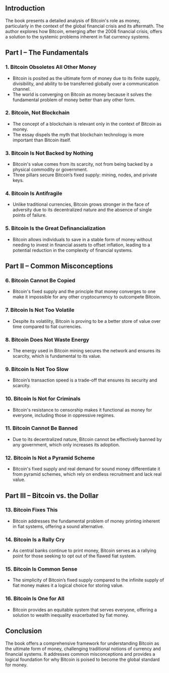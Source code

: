 ## Introduction
The book presents a detailed analysis of Bitcoin's role as money, particularly in the context of the global financial crisis and its aftermath. The author explores how Bitcoin, emerging after the 2008 financial crisis, offers a solution to the systemic problems inherent in fiat currency systems.

## Part I – The Fundamentals

### 1. Bitcoin Obsoletes All Other Money
- Bitcoin is posited as the ultimate form of money due to its finite supply, divisibility, and ability to be transferred globally over a communication channel.
- The world is converging on Bitcoin as money because it solves the fundamental problem of money better than any other form.

### 2. Bitcoin, Not Blockchain
- The concept of a blockchain is relevant only in the context of Bitcoin as money.
- The essay dispels the myth that blockchain technology is more important than Bitcoin itself.

### 3. Bitcoin Is Not Backed by Nothing
- Bitcoin's value comes from its scarcity, not from being backed by a physical commodity or government.
- Three pillars secure Bitcoin’s fixed supply: mining, nodes, and private keys.

### 4. Bitcoin Is Antifragile
- Unlike traditional currencies, Bitcoin grows stronger in the face of adversity due to its decentralized nature and the absence of single points of failure.

### 5. Bitcoin Is the Great Definancialization
- Bitcoin allows individuals to save in a stable form of money without needing to invest in financial assets to offset inflation, leading to a potential reduction in the complexity of financial systems.

## Part II – Common Misconceptions

### 6. Bitcoin Cannot Be Copied
- Bitcoin's fixed supply and the principle that money converges to one make it impossible for any other cryptocurrency to outcompete Bitcoin.

### 7. Bitcoin Is Not Too Volatile
- Despite its volatility, Bitcoin is proving to be a better store of value over time compared to fiat currencies.

### 8. Bitcoin Does Not Waste Energy
- The energy used in Bitcoin mining secures the network and ensures its scarcity, which is fundamental to its value.

### 9. Bitcoin Is Not Too Slow
- Bitcoin’s transaction speed is a trade-off that ensures its security and scarcity.

### 10. Bitcoin Is Not for Criminals
- Bitcoin's resistance to censorship makes it functional as money for everyone, including those in oppressive regimes.

### 11. Bitcoin Cannot Be Banned
- Due to its decentralized nature, Bitcoin cannot be effectively banned by any government, which only increases its adoption.

### 12. Bitcoin Is Not a Pyramid Scheme
- Bitcoin's fixed supply and real demand for sound money differentiate it from pyramid schemes, which rely on endless recruitment and lack real value.

## Part III – Bitcoin vs. the Dollar

### 13. Bitcoin Fixes This
- Bitcoin addresses the fundamental problem of money printing inherent in fiat systems, offering a sound alternative.

### 14. Bitcoin Is a Rally Cry
- As central banks continue to print money, Bitcoin serves as a rallying point for those seeking to opt out of the flawed fiat system.

### 15. Bitcoin Is Common Sense
- The simplicity of Bitcoin’s fixed supply compared to the infinite supply of fiat money makes it a logical choice for storing value.

### 16. Bitcoin Is One for All
- Bitcoin provides an equitable system that serves everyone, offering a solution to wealth inequality exacerbated by fiat money.

## Conclusion
The book offers a comprehensive framework for understanding Bitcoin as the ultimate form of money, challenging traditional notions of currency and financial systems. It addresses common misconceptions and provides a logical foundation for why Bitcoin is poised to become the global standard for money.
